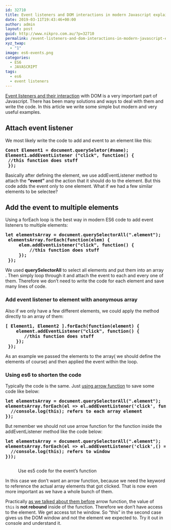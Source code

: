 ```yaml
---
id: 32710
title: Event listeners and DOM interactions in modern Javascript explained with examples
date: 2019-03-11T19:43:46+00:00
author: admin
layout: post
guid: http://www.nikpro.com.au/?p=32710
permalink: /event-listeners-and-dom-interactions-in-modern-javascript-explained-with-examples/
xyz_twap:
  - "1"
image: es6-events.png
categories:
  - ES6
  - JAVASCRIPT
tags:
  - es6
  - event listeners
---
```


[Event listeners and their interaction](http://www.nikpro.com.au/event-handlers-and-event-listeners-in-javascript-part-2/) with DOM is a very important part of Javascript. There has been many solutions and ways to deal with them and write the code. In this article we write some simple but modern and very useful examples.

## Attach event listener

We most likely write the code to add and event to an element like this:

<pre class="wp-block-preformatted"><strong>Const Element1 = document.querySeletor(#name);<br />Element1.addEventListener ("click", function() {<br /> //this function does stuff <br /> });</strong></pre>

Basically after defining the element, we use addEventListener method to attach the **&#8220;event&#8221;** and the action that it should do to the element. But this code adds the event only to one element. What if we had a few similar elements to be selectee?

## Add the event to multiple elements

Using a forEach loop is the best way in modern ES6 code to add event listeners to multiple elements:

<pre class="wp-block-preformatted"><strong>let elementsArray = document.querySelectorAll(".element");<br /> elementsArray.forEach(function(elem) {<br />     elem.addEventListener("click", function() {<br />         //this function does stuff<br />     });<br /> });</strong></pre>

We used **querySelectorAll** to select all elements and put them into an array . Then simply loop through it and attach the event to each and every one of them. Therefore we don&#8217;t need to write the code for each element and save many lines of code.

### Add event listener to element with anonymous array

Also if we only have a few different elements, we could apply the method directly to an array of them:

<pre class="wp-block-preformatted"><strong>[ Element1, Element2 ].forEach(function(element) {<br />    element.addEventListener("click", function() {<br />       //this function does stuff<br />    });<br /> });</strong></pre>

As an example we passed the elements to the array( we should define the elements of course) and then applied the event within the loop.

### Using es6 to shorten the code

Typically the code is the same. Just [using arrow function](http://www.nikpro.com.au/some-arrow-function-benefits-with-examples-explained/) to save some code like below:

<pre class="wp-block-preformatted"><strong>let elementsArray = document.querySelectorAll(".element");<br />elementsArray.forEach(el => el.addEventListener('click', function(){<br />  //console.log(this); refers to each array element<br />});</strong></pre>

But remember we should not use arrow function for the function inside the addEventListener method like the code below:

<pre class="wp-block-preformatted"><strong>let elementsArray = document.querySelectorAll(".element");<br />elementsArray.forEach(el => el.addEventListener('click',() => {<br />  //console.log(this); refers to window<br />}));</strong></pre><figure class="wp-block-image">

<img src="http://www.nikpro.com.aues5.jpg" alt="" class="wp-image-32711" srcset="http://testgatsby.locales5.jpg 638w, http://testgatsby.locales5-300x169.jpg 300w" sizes="(max-width: 638px) 100vw, 638px" /> <figcaption>Use es5 code for the event&#8217;s function</figcaption></figure>

In this case we don’t want an arrow function, because we need the keyword to reference the actual array elements that got clicked. That is now even more important as we have a whole bunch of them.

Practically [as we talked about them before](http://www.nikpro.com.au/how-arrow-functions-fixed-this-keyword-problem-in-es6/) arrow function, the value of `this` is **not rebound** inside of the function. Therefore we don&#8217;t have access to the element. We get access tot he window. So &#8220;this&#8221; in the second case gives us the DOM window and not the element we expected to. Try it out in console and understand it.
